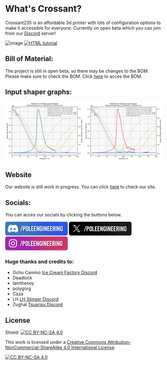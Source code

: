 # What's Crossant?

Crossant235 is an affordable 3d printer with lots of configuration options to make it accessible for everyone. Currently on open beta which you can join from our [Discord](https://discord.gg/poleengineering) server!

![image](./assets/specchart.png)
<a href="https://buymeacoffee.com/poleengineering"><img src="https://github.com/Pole-Engineering/Crossant-235/assets/53056781/0cf38f5c-89cf-49b5-8a19-1cc1ca4d6073" alt="HTML tutorial"></a>

## Bill of Material:
The project is still in open beta, so there may be changes to the BOM. Please make sure to check the BOM. Click [here](https://docs.google.com/spreadsheets/d/1u00vXnCiODAP5KC5nTiRgINJnbgC2SU4T4h_pg1mv24/edit?gid=0#gid=0) to acces the BOM.

## Input shaper graphs:

![image](./assets/shapers.png)


## Website
Our website is still work in progress. You can click [here](https://pole.engineering) to check our site.

## Socials:
You can acces our socials by clicking the buttons below.

<a href='http://discord.gg/poleengineering' target='_blank'><img height='46' style='border:0px;height:44px;' src='./assets/socials/discordbutton.png' border='0' alt='Discord' /></a>
<a href='https://x.com/poleengineering' target='_blank'><img height='46' style='border:0px;height:44px;' src='./assets/socials/xbutton.png' border='0' alt='X' /></a> <a href='https://www.instagram.com/poleengineering/' target='_blank'><img height='46' style='border:0px;height:44px;' src='./assets/socials/instagrambutton.png' border='0' alt='Instagram' /></a> 


### Huge thanks and credits to:

- Ocho Camino [Ice Cream Factory Discord](https://discord.gg/z9FmEpvTx3) 
-  Deadlock
- Iamthesoy
- polygorg
- Caza
- LH [LH Stinger Discord](https://discord.gg/UBpmeDwvMc)
- Zughal [Tsuarisu Discord](https://discord.gg/HnQ6rQJrPV)


## License
Shield: [![CC BY-NC-SA 4.0][cc-by-nc-sa-shield]][cc-by-nc-sa]

This work is licensed under a
[Creative Commons Attribution-NonCommercial-ShareAlike 4.0 International License][cc-by-nc-sa].

[![CC BY-NC-SA 4.0][cc-by-nc-sa-image]][cc-by-nc-sa]

[cc-by-nc-sa]: http://creativecommons.org/licenses/by-nc-sa/4.0/
[cc-by-nc-sa-image]: https://licensebuttons.net/l/by-nc-sa/4.0/88x31.png
[cc-by-nc-sa-shield]: https://img.shields.io/badge/License-CC%20BY--NC--SA%204.0-lightgrey.svg
